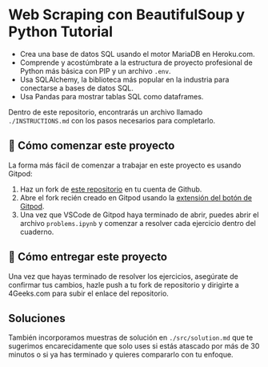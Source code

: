 <!-- hide -->
# Web Scraping con BeautifulSoup y Python Tutorial
<!-- endhide -->

- Crea una base de datos SQL usando el motor MariaDB en Heroku.com.
- Comprende y acostúmbrate a la estructura de proyecto profesional de Python más básica con PIP y un archivo `.env`.
- Usa SQLAlchemy, la biblioteca más popular en la industria para conectarse a bases de datos SQL.
- Usa Pandas para mostrar tablas SQL como dataframes.

Dentro de este repositorio, encontrarás un archivo llamado `./INSTRUCTIONS.md` con los pasos necesarios para completarlo.

## 🌱 Cómo comenzar este proyecto

La forma más fácil de comenzar a trabajar en este proyecto es usando Gitpod:

1. Haz un fork de [este repositorio](https://github.com/4geeksacademy/web-scraping-project-tutorial) en tu cuenta de Github.
2. Abre el fork recién creado en Gitpod usando la [extensión del botón de Gitpod](https://www.gitpod.io/docs/browser-extension/).
3. Una vez que VSCode de Gitpod haya terminado de abrir, puedes abrir el archivo `problems.ipynb` y comenzar a resolver cada ejercicio dentro del cuaderno.

## 🚛 Cómo entregar este proyecto

Una vez que hayas terminado de resolver los ejercicios, asegúrate de confirmar tus cambios, hazle push a tu fork de repositorio y dirigirte a 4Geeks.com para subir el enlace del repositorio.

## Soluciones 

También incorporamos muestras de solución en `./src/solution.md` que te sugerimos encarecidamente que solo uses si estás atascado por más de 30 minutos o si ya has terminado y quieres compararlo con tu enfoque.
